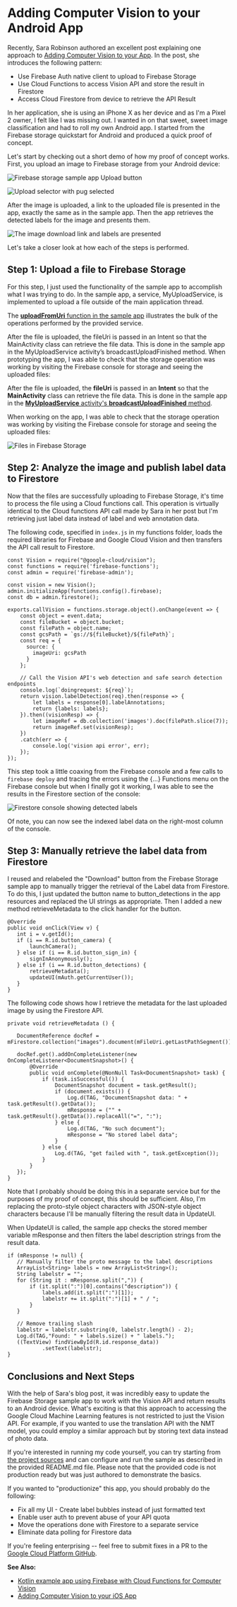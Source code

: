 
# Adding Computer Vision to your Android App

Recently, Sara Robinson authored an excellent post explaining one approach
to [Adding Computer Vision to your App](https://medium.com/@srobtweets/adding-computer-vision-to-your-ios-app-66d6f540cdd2).
In the post, she introduces the following pattern:

* Use Firebase Auth native client to upload to Firebase Storage
* Use Cloud Functions to access Vision API and store the result in Firestore
* Access Cloud Firestore from device to retrieve the API Result

In her application, she is using an iPhone X as her device and as I'm a Pixel 2
owner, I felt like I was missing out. I wanted in on that sweet, sweet image
classification and had to roll my own Android app. I started from the Firebase
storage quickstart for Android and produced a quick proof of concept.

Let's start by checking out a short demo of how my proof of concept works.
First, you upload an image to Firebase storage from your Android device:

![Firebase storage sample app Upload button](firebase-storage-updload.png)

![Upload selector with pug selected](firebase-image-picker.png)


After the image is uploaded, a link to the uploaded file is presented in the
app, exactly the same as in the sample app. Then the app retrieves the
detected labels for the image and presents them.

![The image download link and labels are presented](firebase-image-detections.png)

Let's take a closer look at how each of the steps is performed.


## Step 1: Upload a file to Firebase Storage

For this step, I just used the functionality of the sample app to accomplish
what I was trying to do. In the sample app, a service, MyUploadService, is
implemented to upload a file outside of the main application thread. 

The [**uploadFromUri** function in the sample app](https://github.com/firebase/quickstart-android/blob/master/storage/app/src/main/java/com/google/firebase/quickstart/firebasestorage/MainActivity.java#L174)
illustrates the bulk of the operations performed by the provided service.

After the file is uploaded, the fileUri is passed in an Intent so that the
MainActivity class can retrieve the file data. This is done in the sample app
in the MyUploadService activity’s broadcastUploadFinished method.
When prototyping the app, I was able to check that the storage operation was
working by visiting the Firebase console for storage and seeing the uploaded
files:

After the file is uploaded, the __fileUri__ is passed in an **Intent** so that
the **MainActivity** class can retrieve the file data. This is done in the sample
app in the [**MyUploadService** activity's **broadcastUploadFinished** method](https://github.com/firebase/quickstart-android/blob/master/storage/app/src/main/java/com/google/firebase/quickstart/firebasestorage/MyUploadService.java#L127).

When working on the app, I was able to check that the storage operation was
working by visiting the Firebase console for storage and seeing the uploaded
files:

![Files in Firebase Storage](firebase-storage-console.png)


## Step 2: Analyze the image and publish label data to Firestore
Now that the files are successfully uploading to Firebase Storage, it's time
to process the file using a Cloud functions call. This operation is virtually
identical to the Cloud functions API call made by Sara in her post but I'm
retrieving just label data instead of label and web annotation data.

The following code, specified in `index.js` in my functions folder, loads the
required libraries for Firebase and Google Cloud Vision and then transfers the
API call result to Firestore.

    const Vision = require("@google-cloud/vision");
    const functions = require('firebase-functions');
    const admin = require('firebase-admin');

    const vision = new Vision();
    admin.initializeApp(functions.config().firebase);
    const db = admin.firestore();

    exports.callVision = functions.storage.object().onChange(event => {
        const object = event.data;
        const fileBucket = object.bucket;
        const filePath = object.name;
        const gcsPath = `gs://${fileBucket}/${filePath}`;
        const req = {
          source: {
            imageUri: gcsPath
          }
        };

        // Call the Vision API's web detection and safe search detection endpoints
        console.log(`doingrequest: ${req}`);
        return vision.labelDetection(req).then(response => {
            let labels = response[0].labelAnnotations;
            return {labels: labels};
        }).then((visionResp) => {
            let imageRef = db.collection('images').doc(filePath.slice(7));
            return imageRef.set(visionResp);
        })
        .catch(err => {
            console.log('vision api error', err);
        });
    });

This step took a little coaxing from the Firebase console and a few calls to
`firebase deploy` and tracing the errors using the  {...} Functions menu on
the Firebase console but when I finally got it working, I was able to see the
results in the Firestore section of the console:

![Firestore console showing detected labels](firebase-firestore-console.png)

Of note, you can now see the indexed label data on the right-most column of the
console.


## Step 3: Manually retrieve the label data from Firestore
I reused and relabeled the "Download" button from the Firebase Storage sample
app to manually trigger the retrieval of the Label data from Firestore. To do
this, I just updated the button name to button_detections in the app resources
and replaced the UI strings as appropriate. Then I added a new method
retrieveMetadata to the click handler for the button.

    @Override
    public void onClick(View v) {
       int i = v.getId();
       if (i == R.id.button_camera) {
           launchCamera();
       } else if (i == R.id.button_sign_in) {
           signInAnonymously();
       } else if (i == R.id.button_detections) {
           retrieveMetadata();
           updateUI(mAuth.getCurrentUser());
       }
    }

The following code shows how I retrieve the metadata for the last uploaded image by using the Firestore API.

    private void retrieveMetadata () {

       DocumentReference docRef = mFirestore.collection("images").document(mFileUri.getLastPathSegment());

       docRef.get().addOnCompleteListener(new OnCompleteListener<DocumentSnapshot>() {
           @Override
           public void onComplete(@NonNull Task<DocumentSnapshot> task) {
               if (task.isSuccessful()) {
                   DocumentSnapshot document = task.getResult();
                   if (document.exists()) {
                       Log.d(TAG, "DocumentSnapshot data: " + task.getResult().getData());
                       mResponse = ("" +  task.getResult().getData()).replaceAll("=", ":");
                   } else {
                       Log.d(TAG, "No such document");
                       mResponse = "No stored label data";
                   }
               } else {
                   Log.d(TAG, "get failed with ", task.getException());
               }
           }
       });
    }

Note that I probably should be doing this in a separate service but for the
purposes of my proof of concept, this should be sufficient. Also, I'm replacing
the proto-style object characters with JSON-style object characters because
I'll be manually filtering the result data in UpdateUI.

When UpdateUI is called, the sample app checks the stored member variable
mResponse and then filters the label description strings from the result data.

    if (mResponse != null) {
       // Manually filter the proto message to the label descriptions
       ArrayList<String> labels = new ArrayList<String>();
       String labelstr = "";
       for (String it : mResponse.split(",")) {
           if (it.split(":")[0].contains("description")) {
               labels.add(it.split(":")[1]);
               labelstr += it.split(":")[1] + " / ";
           }
       }

       // Remove trailing slash
       labelstr = labelstr.substring(0, labelstr.length() - 2);
       Log.d(TAG,"Found: " + labels.size() + " labels.");
       ((TextView) findViewById(R.id.response_data))
               .setText(labelstr);
    }

## Conclusions and Next Steps
With the help of Sara's blog post, it was incredibly easy to update the
Firebase Storage sample app to work with the Vision API and return results to
an Android device. What's exciting is that this approach to accessing the
Google Cloud Machine Learning features is not restricted to just the Vision
API. For example, if you wanted to use the translation API with the NMT model,
you could employ a similar approach but by storing text data instead of photo
data.

If you're interested in running my code yourself, you can try starting from
[the project sources](Firebase-vision) and can configure and run the sample as
described in the provided README.md file. Please note that the provided code
is not production ready but was just authored to demonstrate the basics.

If you wanted to "productionize" this app, you should probably do the following:

* Fix all my UI - Create label bubbles instead of just formatted text
* Enable user auth to prevent abuse of your API quota
* Move the operations done with Firestore to a separate service
* Eliminate data polling for Firestore data

If you're feeling enterprising -- feel free to submit fixes in a PR to the
[Google Cloud Platform GitHub](https://github.com/googlecloudplatform/community).

**See Also:**
* [Kotlin example app using Firebase with Cloud Functions for Computer Vision](https://github.com/joaobiriba/ARCalories)
* [Adding Computer Vision to your iOS App](https://medium.com/@srobtweets/adding-computer-vision-to-your-ios-app-66d6f540cdd2)

